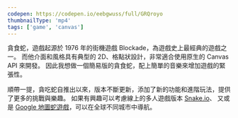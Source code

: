 ```yaml
---
codepen: https://codepen.io/eebgwuss/full/GRQroyo
thumbnailType: 'mp4'
tags: ['game', 'canvas']
---
```


貪食蛇，遊戲起源於 1976 年的街機遊戲 Blockade，為遊戲史上最經典的遊戲之一。
而他介面和風格具有典型的 2D、格點狀設計，非常適合使用原生的 Canvas API 來開發。
因此我想做一個簡易版的貪食蛇，配上簡單的音樂來增加遊戲的緊張性。

順帶一提，貪吃蛇自推出以來，版本不斷更新，添加了新的功能和進階玩法，提供了更多的挑戰與樂趣。
如果有興趣可以考慮線上的多人遊戲版本 [Snake.io](https://snake.io/)、
又或是 [Google 地圖蛇遊戲](https://snake.googlemaps.com/)，可以在全球不同城市中導航。
